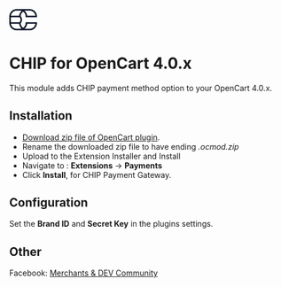 <img src="../assets/logo.svg" alt="drawing" width="50"/>

# CHIP for OpenCart 4.0.x

This module adds CHIP payment method option to your OpenCart 4.0.x.

## Installation

* [Download zip file of OpenCart plugin](https://download-directory.github.io/?url=https%3A%2F%2Fgithub.com%2FCHIPAsia%2Fchip-for-opencart%2Ftree%2Fmain%2F4.0).
* Rename the downloaded zip file to have ending *.ocmod.zip*
* Upload to the Extension Installer and Install
* Navigate to : **Extensions** -> **Payments**
* Click **Install**, for CHIP Payment Gateway.

## Configuration

Set the **Brand ID** and **Secret Key** in the plugins settings.

## Other

Facebook: [Merchants & DEV Community](https://www.facebook.com/groups/3210496372558088)